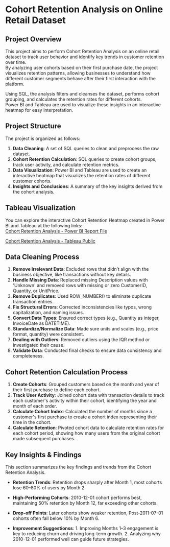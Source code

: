 # Cohort Retention Analysis on Online Retail Dataset

## Project Overview
This project aims to perform Cohort Retention Analysis on an online retail dataset to track user behavior and identify key trends in customer retention over time.  
By analyzing user cohorts based on their first purchase date, the project visualizes retention patterns, allowing businesses to understand how different customer segments behave after their first interaction with the platform.

Using SQL, the analysis filters and cleanses the dataset, performs cohort grouping, and calculates the retention rates for different cohorts.  
Power BI and Tableau are used to visualize these insights in an interactive heatmap for easy interpretation.

## Project Structure
The project is organized as follows:

1. **Data Cleaning**: A set of SQL queries to clean and preprocess the raw dataset.
2. **Cohort Retention Calculation**: SQL queries to create cohort groups, track user activity, and calculate retention metrics.
3. **Data Visualization**: Power BI and Tableau are used to create an interactive heatmap that visualizes the retention rates of different customer cohorts.
4. **Insights and Conclusions**: A summary of the key insights derived from the cohort analysis.

## Tableau Visualization
You can explore the interactive Cohort Retention Heatmap created in Power BI and Tableau at the following links:  
[Cohort Retention Analysis - Power BI Report File](https://studentmesacin-my.sharepoint.com/:u:/g/personal/ayushfm19_student_mes_ac_in/EaR1Kd2nNm9EpLFC2qywYIABfXgIApeM68lLnHBDavu3kA?e=CZLFHY)

[Cohort Retention Analysis - Tableau Public](https://public.tableau.com/app/profile/ayush.singh3840/viz/CohortRetentionAnalysis_16878105860820/Dashboard1)




## Data Cleaning Process

1. **Remove Irrelevant Data**: Excluded rows that didn’t align with the business objective, like transactions without key details.
2. **Handle Missing Data**: Replaced missing Description values with 'Unknown' and removed rows with missing or zero CustomerID, Quantity, or UnitPrice.
3. **Remove Duplicates**: Used ROW_NUMBER() to eliminate duplicate transaction entries.
4. **Fix Structural Errors**: Corrected inconsistencies like typos, wrong capitalization, and naming issues.
5. **Convert Data Types**: Ensured correct types (e.g., Quantity as integer, InvoiceDate as DATETIME).
6. **Standardize/Normalize Data**: Made sure units and scales (e.g., price format, quantity) were consistent.
7. **Dealing with Outliers**: Removed outliers using the IQR method or investigated their cause.
8. **Validate Data**: Conducted final checks to ensure data consistency and completeness.

## Cohort Retention Calculation Process

1. **Create Cohorts**: Grouped customers based on the month and year of their first purchase to define each cohort.
2. **Track User Activity**: Joined cohort data with transaction details to track each customer's activity within their cohort, identifying the year and month of each order.
3. **Calculate Cohort Index**: Calculated the number of months since a customer's first purchase to create a cohort index representing their time in the cohort.
4. **Calculate Retention**: Pivoted cohort data to calculate retention rates for each cohort period, showing how many users from the original cohort made subsequent purchases.

## Key Insights & Findings
This section summarizes the key findings and trends from the Cohort Retention Analysis.

- **Retention Trends**: Retention drops sharply after Month 1, most cohorts lose 60–80% of users by Month 2.
- **High-Performing Cohorts**: 2010-12-01 cohort performs best, maintaining 50% retention by Month 12, far exceeding other cohorts.
- **Drop-off Points**: Later cohorts show weaker retention, Post-2011-07-01 cohorts often fall below 10% by Month 6.

- **Improvement Suggestionss**: 1. Improving Months 1–3 engagement is key to reducing churn and driving long-term growth. 2. Analyzing why 2010-12-01 performed well can guide future strategies.

